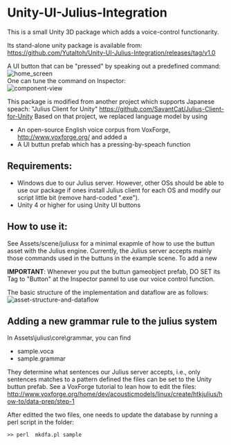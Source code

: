 # Unity-UI-Julius-Integration
This is a small Unity 3D package which adds a voice-control functionarity.

Its stand-alone unity package is available from: https://github.com/YutaItoh/Unity-UI-Julius-Integration/releases/tag/v1.0

A UI button that can be "pressed" by speaking out a predefined command:<br>
![home_screen](https://cloud.githubusercontent.com/assets/7195124/11270962/4c5cecb8-8ec3-11e5-9a3e-4b110f2e6d67.png)<br>
One can tune the command on Inspector:<br>
![component-view](https://cloud.githubusercontent.com/assets/7195124/11271032/b6da0c88-8ec3-11e5-95e9-be7fcdc07d3a.png)


This package is modified from another project which supports Japanese speach:
"Julius Client for Unity" 
https://github.com/SavantCat/Julius-Client-for-Unity
Based on that project, we replaced language model by using 
- An open-source English voice corpus from VoxForge, http://www.voxforge.org/
and added a 
- A UI buttun prefab which has a pressing-by-speach function

## Requirements:
- Windows due to our Julius server. However, other OSs should be able to use our package if ones install Julius client for each OS and modify our script little bit (remove hard-coded ".exe").
- Unity 4 or higher for using Unity UI buttons

## How to use it:
See Assets/scene/juliusx for a minimal exapmle of how to use the buttun asset with the Julius engine.
Currently, the Julius server accepts mainly those commands used in the buttuns in the example scene.
To add a new 

<b>IMPORTANT</b>:
Whenever you put the buttun gameobject prefab, DO SET its Tag to "Button" at the Inspector pannel to use our voice control function.

The basic structure of the implementation and dataflow are as follows:
![asset-structure-and-dataflow](https://cloud.githubusercontent.com/assets/7195124/11271977/d82ece72-8ec9-11e5-8a44-9e975b7490ae.png)

## Adding a new grammar rule to the julius system
In Assets\julius\core\grammar, you can find
- sample.voca
- sample.grammar

They determine what sentences our Julius server accepts, i.e., only sentences matches to a pattern defined the files can be set to the Unity buttun prefab.
See a VoxForge tutorial to lean how to edit the files:
http://www.voxforge.org/home/dev/acousticmodels/linux/create/htkjulius/how-to/data-prep/step-1

After editted the two files, one needs to update the database by running a perl script in the folder:
```linux
>> perl  mkdfa.pl sample
```

